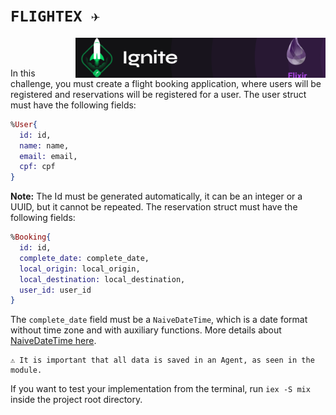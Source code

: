 # `FLIGHTEX ✈`

<img src="https://github.com/alexandrabsouz/git-docs/blob/main/img/ignite.png" min-width="400px" max-width="300px" width="400px" align="right" alt="ignite img">
<br><br>

<p> In this challenge, you must create a flight booking application, where users will be registered and reservations will be registered for a user.
The user struct must have the following fields:</p>

```Elixir
%User{
  id: id,
  name: name,
  email: email,
  cpf: cpf
}
```

**Note:** The Id must be generated automatically, it can be an integer or a UUID, but it cannot be repeated.
The reservation struct must have the following fields: 

```Elixir
%Booking{
  id: id,
  complete_date: complete_date,
  local_origin: local_origin,
  local_destination: local_destination,
  user_id: user_id
}
```

The `complete_date` field must be a `NaiveDateTime`, which is a date format without time zone and with auxiliary functions.
More details about [NaiveDateTime here](https://hexdocs.pm/elixir/NaiveDateTime.html#content).

```
⚠️ It is important that all data is saved in an Agent, as seen in the module.
```

If you want to test your implementation from the terminal, run `iex -S mix` inside the project root directory.
